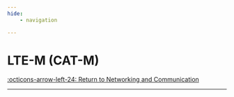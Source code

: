 ```yaml
---
hide:
    - navigation

---
```


# LTE-M (CAT-M)

[:octicons-arrow-left-24: Return to Networking and Communication](/Bodies-of-Knowledge/Networking-Communication/)

---
